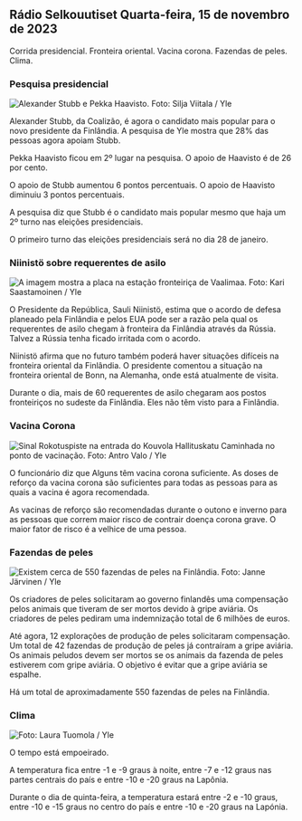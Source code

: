 ## Rádio Selkouutiset Quarta-feira, 15 de novembro de 2023

Corrida presidencial. Fronteira oriental. Vacina corona. Fazendas de peles. Clima.

### Pesquisa presidencial

![Alexander Stubb e Pekka Haavisto. Foto: Silja Viitala / Yle](https://images.cdn.yle.fi/image/upload/c_crop,h_3188,w_5668,x_0,y_327/ar_1.7777777777777777,c_fill,g_faces,h_675,w_1200/dpr_1.0/q_auto:eco/f_auto/fl_lossy/v1698912813/39-11947566543595173663)

Alexander Stubb, da Coalizão, é agora o candidato mais popular para o novo presidente da Finlândia. A pesquisa de Yle mostra que 28% das pessoas agora apoiam Stubb.

Pekka Haavisto ficou em 2º lugar na pesquisa. O apoio de Haavisto é de 26 por cento.

O apoio de Stubb aumentou 6 pontos percentuais. O apoio de Haavisto diminuiu 3 pontos percentuais.

A pesquisa diz que Stubb é o candidato mais popular mesmo que haja um 2º turno nas eleições presidenciais.

O primeiro turno das eleições presidenciais será no dia 28 de janeiro.

### Niinistö sobre requerentes de asilo

![A imagem mostra a placa na estação fronteiriça de Vaalimaa. Foto: Kari Saastamoinen / Yle](https://images.cdn.yle.fi/image/upload/c_crop,h_2908,w_5178,x_0,y_0/ar_1.777777777777777,c_fill,g_faces,h_675,w_1200/dpr_1.0/q_auto:eco/f_auto/fl_lossy/v1699908638/39-120003165528559efc2b)

O Presidente da República, Sauli Niinistö, estima que o acordo de defesa planeado pela Finlândia e pelos EUA pode ser a razão pela qual os requerentes de asilo chegam à fronteira da Finlândia através da Rússia. Talvez a Rússia tenha ficado irritada com o acordo.

Niinistö afirma que no futuro também poderá haver situações difíceis na fronteira oriental da Finlândia. O presidente comentou a situação na fronteira oriental de Bonn, na Alemanha, onde está atualmente de visita.

Durante o dia, mais de 60 requerentes de asilo chegaram aos postos fronteiriços no sudeste da Finlândia. Eles não têm visto para a Finlândia.

### Vacina Corona

![Sinal Rokotuspiste na entrada do Kouvola Hallituskatu Caminhada no ponto de vacinação. Foto: Antro Valo / Yle](https://images.cdn.yle.fi/image/upload/c_crop,h_3247,w_5773,x_0,y_601/ar_1.7777777777777777,c_fill,g_faces,h_675,w_1200/dpr_1.0/q_auto:eco/f_auto/fl_lossy/v1699867130/39-11997076551e51acff3)

O funcionário diz que Alguns têm vacina corona suficiente. As doses de reforço da vacina corona são suficientes para todas as pessoas para as quais a vacina é agora recomendada.

As vacinas de reforço são recomendadas durante o outono e inverno para as pessoas que correm maior risco de contrair doença corona grave. O maior fator de risco é a velhice de uma pessoa.

### Fazendas de peles

![Existem cerca de 550 fazendas de peles na Finlândia. Foto: Janne Järvinen / Yle](https://images.cdn.yle.fi/image/upload/c_crop,h_4597,w_8174,x_18,y_0/ar_1.7777777777777777,c_fill,g_faces,h_675,w_1200/dpr_1.0/q_auto:eco/f_auto/fl_lossy/v1696520468/39-1181997651ed401620a0)

Os criadores de peles solicitaram ao governo finlandês uma compensação pelos animais que tiveram de ser mortos devido à gripe aviária. Os criadores de peles pediram uma indemnização total de 6 milhões de euros.

Até agora, 12 explorações de produção de peles solicitaram compensação. Um total de 42 fazendas de produção de peles já contraíram a gripe aviária. Os animais peludos devem ser mortos se os animais da fazenda de peles estiverem com gripe aviária. O objetivo é evitar que a gripe aviária se espalhe.

Há um total de aproximadamente 550 fazendas de peles na Finlândia.

### Clima

![ Foto: Laura Tuomola / Yle](https://images.cdn.yle.fi/image/upload/c_crop,h_1080,w_1919,x_0,y_0/ar_1.7777777777777777,c_fill,g_faces,h_675,w_1200/dpr_1.0/q_auto:eco/f_auto/fl_lossy/v1700050702/39-12009776554b6f9117dc)

O tempo está empoeirado.

A temperatura fica entre -1 e -9 graus à noite, entre -7 e -12 graus nas partes centrais do país e entre -10 e -20 graus na Lapônia.

Durante o dia de quinta-feira, a temperatura estará entre -2 e -10 graus, entre -10 e -15 graus no centro do país e entre -10 e -20 graus na Lapónia.